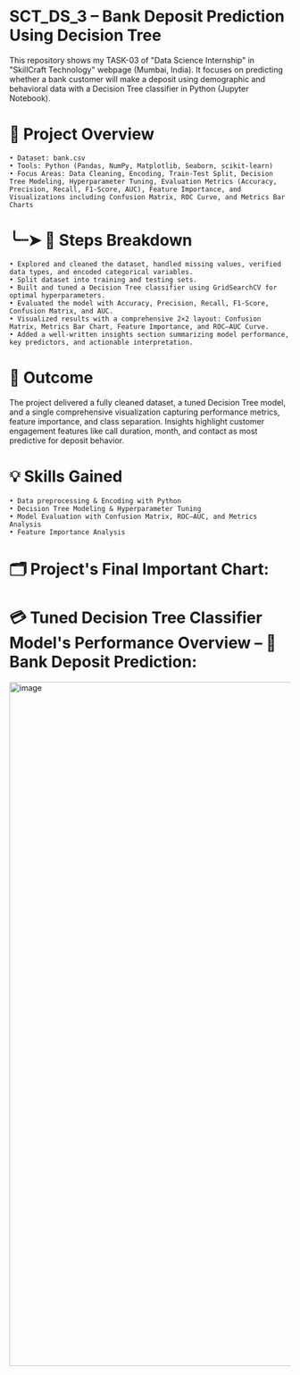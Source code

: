 # SCT_DS_3 – Bank Deposit Prediction Using Decision Tree
This repository shows my TASK-03 of "Data Science Internship" in "SkillCraft Technology" webpage (Mumbai, India). It focuses on predicting whether a bank customer will make a deposit using demographic and behavioral data with a Decision Tree classifier in Python (Jupyter Notebook).

# 📇 Project Overview
    • Dataset: bank.csv
    • Tools: Python (Pandas, NumPy, Matplotlib, Seaborn, scikit-learn)
    • Focus Areas: Data Cleaning, Encoding, Train-Test Split, Decision Tree Modeling, Hyperparameter Tuning, Evaluation Metrics (Accuracy, Precision, Recall, F1-Score, AUC), Feature Importance, and Visualizations including Confusion Matrix, ROC Curve, and Metrics Bar Charts

# ╰┈➤ 📝 Steps Breakdown
    • Explored and cleaned the dataset, handled missing values, verified data types, and encoded categorical variables.
    • Split dataset into training and testing sets.
    • Built and tuned a Decision Tree classifier using GridSearchCV for optimal hyperparameters.
    • Evaluated the model with Accuracy, Precision, Recall, F1-Score, Confusion Matrix, and AUC.
    • Visualized results with a comprehensive 2×2 layout: Confusion Matrix, Metrics Bar Chart, Feature Importance, and ROC–AUC Curve.
    • Added a well-written insights section summarizing model performance, key predictors, and actionable interpretation.

# 🎯 Outcome
The project delivered a fully cleaned dataset, a tuned Decision Tree model, and a single comprehensive visualization capturing performance metrics, feature importance, and class separation. Insights highlight customer engagement features like call duration, month, and contact as most predictive for deposit behavior.

# 💡 Skills Gained
    • Data preprocessing & Encoding with Python
    • Decision Tree Modeling & Hyperparameter Tuning
    • Model Evaluation with Confusion Matrix, ROC–AUC, and Metrics Analysis
    • Feature Importance Analysis

# 🗂️ Project's Final Important Chart:

# 💳 Tuned Decision Tree Classifier Model's Performance Overview – 💸Bank Deposit Prediction:
<img width="1789" height="1225" alt="image" src="https://github.com/user-attachments/assets/74c6584f-50e5-4ae1-bc5a-18085cdfcd23" />

